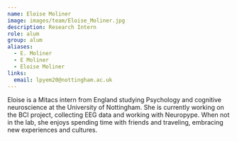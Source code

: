 ```yaml
---
name: Eloise Moliner
image: images/team/Eloise_Moliner.jpg
description: Research Intern
role: alum
group: alum
aliases:
  - E. Moliner
  - E Moliner
  - Eloise Moliner
links:
  email: lpyem20@nottingham.ac.uk
---
```


Eloise is a Mitacs intern from England studying Psychology and cognitive neuroscience at the University of Nottingham. She is currently working on the BCI project, collecting EEG data and working with Neuropype. When not in the lab, she enjoys spending time with friends and traveling, embracing new experiences and cultures.
